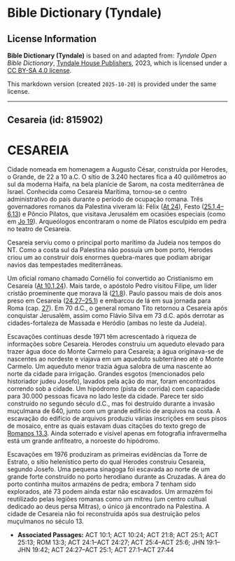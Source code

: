 # Bible Dictionary (Tyndale)

## License Information

**Bible Dictionary (Tyndale)** is based on and adapted from: _Tyndale Open Bible Dictionary_, [Tyndale House Publishers](https://tyndaleopenresources.com/), 2023, which is licensed under a [CC BY-SA 4.0 license](https://creativecommons.org/licenses/by-sa/4.0/legalcode.en).

This markdown version (created `2025-10-20`) is provided under the same license.



--------------------------------

## Cesareia (id: 815902)

CESAREIA
========

Cidade nomeada em homenagem a Augusto César, construída por Herodes, o Grande, de 22 a 10 a.C. O sítio de 3\.240 hectares fica a 40 quilômetros ao sul da moderna Haifa, na bela planície de Sarom, na costa mediterrânea de Israel. Conhecida como Cesareia Marítima, tornou\-se o centro administrativo do país durante o período de ocupação romana. Três governadores romanos da Palestina viveram lá: Félix ([At 24](https://ref.ly/Acts24:1-Acts24:27)), Festo ([25\.1,4–6,13](https://ref.ly/Acts25:1,Acts25:4-Acts25:6,Acts25:13)) e Pôncio Pilatos, que visitava Jerusalém em ocasiões especiais (como em [Jo 19](https://ref.ly/John19:1-John19:42)). Arqueólogos encontraram o nome de Pilatos esculpido em pedra no teatro de Cesareia.

Cesareia serviu como o principal porto marítimo da Judeia nos tempos do NT. Como a costa sul da Palestina não possuía um bom porto, Herodes criou um ao construir dois enormes quebra\-mares que podiam abrigar navios das tempestades mediterrâneas.

Um oficial romano chamado Cornélio foi convertido ao Cristianismo em Cesareia ([At 10\.1,24](https://ref.ly/Acts10:1,Acts10:24)). Mais tarde, o apóstolo Pedro visitou Filipe, um líder cristão proeminente que morava lá ([21\.8](https://ref.ly/Acts21:8)). Paulo passou mais de dois anos preso em Cesareia ([24\.27–25\.1](https://ref.ly/Acts24:27-Acts25:1)) e embarcou de lá em sua jornada para Roma (cap. [27](https://ref.ly/Acts27:1-Acts27:44)). Em 70 d.C., o general romano Tito retornou a Cesareia após conquistar Jerusalém, assim como Flávio Silva em 73 d.C. após derrotar as cidades\-fortaleza de Massada e Heródio (ambas no leste da Judeia).

Escavações contínuas desde 1971 têm acrescentado à riqueza de informações sobre Cesareia. Herodes construiu um aqueduto elevado para trazer água doce do Monte Carmelo para Cesareia; a água originava\-se de nascentes ao nordeste e viajava em um aqueduto subterrâneo até o Monte Carmelo. Um aqueduto menor trazia água salobra de uma nascente ao norte da cidade para irrigação. Grandes esgotos (mencionados pelo historiador judeu Josefo), lavados pela ação do mar, foram encontrados correndo sob a cidade. Um hipódromo (pista de corrida) com capacidade para 30\.000 pessoas ficava no lado leste da cidade. Parece ter sido construído no segundo século d.C., mas foi destruído durante a invasão muçulmana de 640, junto com um grande edifício de arquivos na costa. A escavação do edifício de arquivos produziu várias inscrições em seus pisos de mosaico, entre as quais estavam duas citações do texto grego de [Romanos 13\.3](https://ref.ly/Rom13:3). Ainda soterrado e visível apenas em fotografia infravermelha está um grande anfiteatro, a noroeste do hipódromo.

Escavações em 1976 produziram as primeiras evidências da Torre de Estrato, o sítio helenístico perto do qual Herodes construiu Cesareia, segundo Josefo. Uma pequena sinagoga foi escavada ao norte de um grande forte construído no porto herodiano durante as Cruzadas. A área do porto continha muitos armazéns de pedra; embora 7 tenham sido explorados, até 73 podem ainda estar não escavados. Um armazém foi reutilizado pelas legiões romanas como um mitreu (um centro cultual dedicado ao deus persa Mitras), o único já encontrado na Palestina. A cidade de Cesareia não foi reconstruída após sua destruição pelos muçulmanos no século 13\.

* **Associated Passages:** ACT 10:1; ACT 10:24; ACT 21:8; ACT 25:1; ACT 25:13; ROM 13:3; ACT 24:1–ACT 24:27; ACT 25:4–ACT 25:6; JHN 19:1–JHN 19:42; ACT 24:27–ACT 25:1; ACT 27:1–ACT 27:44

